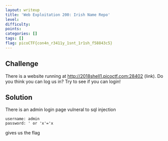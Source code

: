 ```yaml
---
layout: writeup
title: 'Web Exploitation 200: Irish Name Repo'
level: 
difficulty: 
points: 
categories: []
tags: []
flag: picoCTF{con4n_r3411y_1snt_1r1sh_f58843c5}
---
```

## Challenge

There is a website running at http://2018shell1.picoctf.com:28402
(link). Do you think you can log us in? Try to see if you can login!

## Solution

There is an admin login page vulneral to sql injection

    username: admin
    password: ' or 'x'='x

gives us the flag

